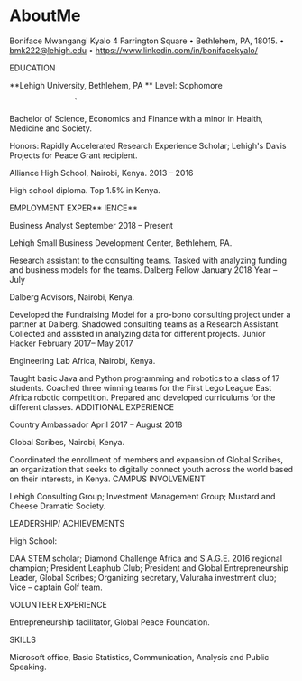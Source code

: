 # AboutMe
Boniface Mwangangi Kyalo
4 Farrington Square • Bethlehem, PA, 18015. • bmk222@lehigh.edu • https://www.linkedin.com/in/bonifacekyalo/

EDUCATION

**Lehigh University, Bethlehem, PA ** Level: Sophomore

                    `
Bachelor of Science, Economics and Finance with a minor in Health, Medicine and Society.

Honors: Rapidly Accelerated Research Experience Scholar; Lehigh's Davis Projects for Peace Grant recipient.

Alliance High School, Nairobi, Kenya. 2013 – 2016

High school diploma. Top 1.5% in Kenya.

EMPLOYMENT EXPER** IENCE**

Business Analyst September 2018 – Present

Lehigh Small Business Development Center, Bethlehem, PA.

Research assistant to the consulting teams.
Tasked with analyzing funding and business models for the teams.
Dalberg Fellow January 2018 Year – July

Dalberg Advisors, Nairobi, Kenya.

Developed the Fundraising Model for a pro-bono consulting project under a partner at Dalberg.
Shadowed consulting teams as a Research Assistant.
Collected and assisted in analyzing data for different projects.
Junior Hacker February 2017– May 2017

Engineering Lab Africa, Nairobi, Kenya.

Taught basic Java and Python programming and robotics to a class of 17 students.
Coached three winning teams for the First Lego League East Africa robotic competition.
Prepared and developed curriculums for the different classes.
ADDITIONAL EXPERIENCE

Country Ambassador April 2017 – August 2018

Global Scribes, Nairobi, Kenya.

Coordinated the enrollment of members and expansion of Global Scribes, an organization that seeks to digitally connect youth across the world based on their interests, in Kenya.
CAMPUS INVOLVEMENT

Lehigh Consulting Group; Investment Management Group; Mustard and Cheese Dramatic Society.

LEADERSHIP/ ACHIEVEMENTS

High School:

DAA STEM scholar; Diamond Challenge Africa and S.A.G.E. 2016 regional champion; President Leaphub Club; President and Global Entrepreneurship Leader, Global Scribes; Organizing secretary, Valuraha investment club; Vice – captain Golf team.

VOLUNTEER EXPERIENCE

Entrepreneurship facilitator, Global Peace Foundation.

SKILLS

Microsoft office, Basic Statistics, Communication, Analysis and Public Speaking.
